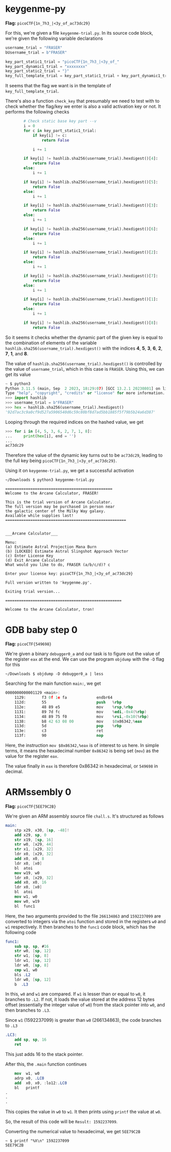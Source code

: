 # keygenme-py

**Flag:** `picoCTF{1n_7h3_|<3y_of_ac73dc29}`

For this, we're given a file `keygenme-trial.py`. In its source code block, we're given the following variable declarations

```py
username_trial = "FRASER"
bUsername_trial = b"FRASER"

key_part_static1_trial = "picoCTF{1n_7h3_|<3y_of_"
key_part_dynamic1_trial = "xxxxxxxx"
key_part_static2_trial = "}"
key_full_template_trial = key_part_static1_trial + key_part_dynamic1_trial + key_part_static2_trial
```

It seems that the flag we want is in the template of `key_full_template_trial`.

There's also a function `check_key` that presumably we need to test with to check whether the flag/key we enter is also a valid activation key or not. It performs the following checks

```py
        # Check static base key part --v
        i = 0
        for c in key_part_static1_trial:
            if key[i] != c:
                return False

            i += 1

        if key[i] != hashlib.sha256(username_trial).hexdigest()[4]:
            return False
        else:
            i += 1

        if key[i] != hashlib.sha256(username_trial).hexdigest()[5]:
            return False
        else:
            i += 1

        if key[i] != hashlib.sha256(username_trial).hexdigest()[3]:
            return False
        else:
            i += 1

        if key[i] != hashlib.sha256(username_trial).hexdigest()[6]:
            return False
        else:
            i += 1

        if key[i] != hashlib.sha256(username_trial).hexdigest()[2]:
            return False
        else:
            i += 1

        if key[i] != hashlib.sha256(username_trial).hexdigest()[7]:
            return False
        else:
            i += 1

        if key[i] != hashlib.sha256(username_trial).hexdigest()[1]:
            return False
        else:
            i += 1

        if key[i] != hashlib.sha256(username_trial).hexdigest()[8]:
            return False
```

So it seems it checks whether the dynamic part of the given key is equal to the combination of elements of the variable `hashlib.sha256(username_trial).hexdigest()` with the indices **4**, **5**, **3**, **6**, **2**, **7**, **1**, and **8**.

The value of `hashlib.sha256(username_trial).hexdigest()` is controlled by the value of `username_trial`, which in this case is `FRASER`. Using this, we can get its value

```py
~ $ python3
Python 3.11.5 (main, Sep  2 2023, 18:29:07) [GCC 13.2.1 20230801] on linux
Type "help", "copyright", "credits" or "license" for more information.
>>> import hashlib
>>> username_trial = b"FRASER"
>>> hex = hashlib.sha256(username_trial).hexdigest()
'92d7ac3c9a0cf9d527a5906540d6c59c80bf8d7ad5bb1885f5f79b5b24a6d387'
```

Looping through the required indices on the hashed value, we get

```py
>>> for i in [4, 5, 3, 6, 2, 7, 1, 8]:
...     print(hex[i], end = '')
...
ac73dc29
```

Therefore the value of the dynamic key turns out to be `ac73dc29`, leading to the full key being `picoCTF{1n_7h3_|<3y_of_ac73dc29}`.

Using it on `keygenme-trial.py`, we get a successful activation

```
~/Downloads $ python3 keygenme-trial.py

===============================================
Welcome to the Arcane Calculator, FRASER!

This is the trial version of Arcane Calculator.
The full version may be purchased in person near
the galactic center of the Milky Way galaxy.
Available while supplies last!
=====================================================


___Arcane Calculator___

Menu:
(a) Estimate Astral Projection Mana Burn
(b) [LOCKED] Estimate Astral Slingshot Approach Vector
(c) Enter License Key
(d) Exit Arcane Calculator
What would you like to do, FRASER (a/b/c/d)? c

Enter your license key: picoCTF{1n_7h3_|<3y_of_ac73dc29}

Full version written to 'keygenme.py'.

Exiting trial version...

===================================================

Welcome to the Arcane Calculator, tron!
```

# GDB baby step 0

**Flag:** `picoCTF{549698}`

We're given a binary `debugger0_a` and our task is to figure out the value of the register `eax` at the end. We can use the program `objdump` with the `-D` flag for this

```
~/Downloads $ objdump -D debugger0_a | less
```

Searching for the main function `main:`, we get

```nasm
0000000000001129 <main>:
    1129:       f3 0f 1e fa             endbr64
    112d:       55                      push   %rbp
    112e:       48 89 e5                mov    %rsp,%rbp
    1131:       89 7d fc                mov    %edi,-0x4(%rbp)
    1134:       48 89 75 f0             mov    %rsi,-0x10(%rbp)
    1138:       b8 42 63 08 00          mov    $0x86342,%eax
    113d:       5d                      pop    %rbp
    113e:       c3                      ret
    113f:       90                      nop
```

Here, the instruction `mov $0x86342,%eax` is of interest to us here. In simple terms, it means the hexadecimal number `0x86342` is being set (`mov`) as the value for the register `eax`.

The value finally in `eax` is therefore 0x86342 in hexadecimal, or `549698` in decimal.

# ARMssembly 0

**Flag:** `picoCTF{5EE79C2B}`

We're given an ARM assembly source file `chall.s`. It's structured as follows

```nasm
main:
    stp x29, x30, [sp, -48]!
    add x29, sp, 0
    str x19, [sp, 16]
    str w0, [x29, 44]
    str x1, [x29, 32]
    ldr x0, [x29, 32]
    add x0, x0, 8
    ldr x0, [x0]
    bl  atoi
    mov w19, w0
    ldr x0, [x29, 32]
    add x0, x0, 16
    ldr x0, [x0]
    bl  atoi
    mov w1, w0
    mov w0, w19
    bl  func1
```

Here, the two arguments provided to the file `266134863` and `1592237099` are converted to integers via the `atoi` function and stored in the registers `w0` and `w1` respectively.
It then branches to the `func1` code block, which has the following code

```nasm
func1:
    sub sp, sp, #16
    str w0, [sp, 12]
    str w1, [sp, 8]
    ldr w1, [sp, 12]
    ldr w0, [sp, 8]
    cmp w1, w0
    bls .L2
    ldr w0, [sp, 12]
    b  .L3
```

In this, `w0` and `w1` are compared. If `w1` is lesser than or equal to `w0`, it branches to `.L2`. If not, it loads the value stored at the address 12 bytes offset (essentially the integer value of `w0`) from the stack pointer into `w0`, and then branches to `.L3`.

Since `w1` (1592237099) is greater than `w0` (266134863), the code branches to `.L3`

```nasm
.LC3:
    add sp, sp, 16
    ret
```

This just adds 16 to the stack pointer.

After this, the `.main` function continues

```nasm
    mov  w1, w0
    adrp x0, .LC0
    add  x0, x0, :lo12:.LC0
    bl   printf
.
.
.
```

This copies the value in `w0` to `w1`. It then prints using `printf` the value at `w0`.

So, the result of this code will be `Result: 1592237099`.

Converting the numerical value to hexadecimal, we get `5EE79C2B`

```
~ $ printf "%X\n" 1592237099
5EE79C2B
```

